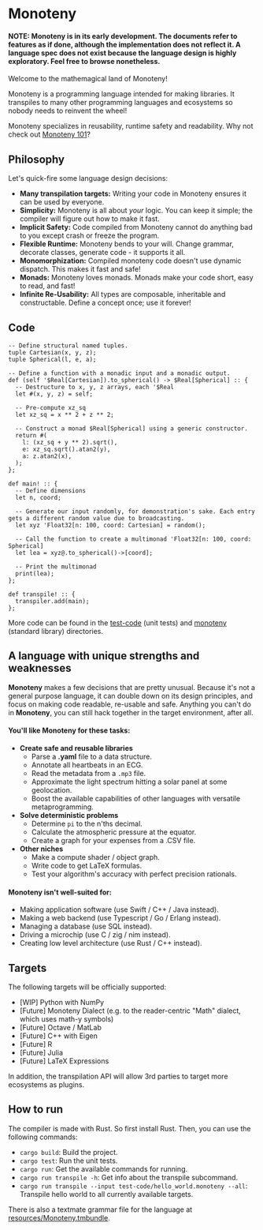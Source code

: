 # Monoteny

#### NOTE: Monoteny is in its early development. The documents refer to features as if done, although the implementation does not reflect it. A language spec does not exist because the language design is highly exploratory. Feel free to browse nonetheless.

Welcome to the mathemagical land of Monoteny! 

Monoteny is a programming language intended for making libraries. It transpiles to many other programming languages and ecosystems so nobody needs to reinvent the wheel!

Monoteny specializes in reusability, runtime safety and readability. Why not check out [Monoteny 101](https://www.craft.me/s/dYSfJhYM9TAsne)?

## Philosophy

Let's quick-fire some language design decisions:

- **Many transpilation targets:** Writing your code in Monoteny ensures it can be used by everyone.
- **Simplicity:** Monoteny is all about *your* logic. You can keep it simple; the compiler will figure out how to make it fast.
- **Implicit Safety:** Code compiled from Monoteny cannot do anything bad to you except crash or freeze the program.
- **Flexible Runtime:** Monoteny bends to your will. Change grammar, decorate classes, generate code - it supports it all.
- **Monomorphization:** Compiled monoteny code doesn't use dynamic dispatch. This makes it fast and safe!
- **Monads:** Monoteny loves monads. Monads make your code short, easy to read, and fast!
- **Infinite Re-Usability:** All types are composable, inheritable and constructable. Define a concept once; use it forever!

## Code

```
-- Define structural named tuples.
tuple Cartesian(x, y, z);
tuple Spherical(l, e, a);

-- Define a function with a monadic input and a monadic output.
def (self '$Real[Cartesian]).to_spherical() -> $Real[Spherical] :: {
  -- Destructure to x, y, z arrays, each '$Real
  let #(x, y, z) = self;

  -- Pre-compute xz_sq
  let xz_sq = x ** 2 + z ** 2;

  -- Construct a monad $Real[Spherical] using a generic constructor.
  return #(
    l: (xz_sq + y ** 2).sqrt(),
    e: xz_sq.sqrt().atan2(y),
    a: z.atan2(x),
  );
};

def main! :: {
  -- Define dimensions
  let n, coord;
  
  -- Generate our input randomly, for demonstration's sake. Each entry gets a different random value due to broadcasting.
  let xyz 'Float32[n: 100, coord: Cartesian] = random();
  
  -- Call the function to create a multimonad 'Float32[n: 100, coord: Spherical] 
  let lea = xyz@.to_spherical()->[coord];
  
  -- Print the multimonad
  print(lea);
};

def transpile! :: {
  transpiler.add(main);
};
```

More code can be found in the [test-code](./test-code) (unit tests) and [monoteny](./monoteny) (standard library)  directories.

## A language with unique strengths and weaknesses

**Monoteny** makes a few decisions that are pretty unusual. Because it's not a general purpose language, it can double down on its design principles, and focus on making code readable, re-usable and safe. Anything you can't do in **Monoteny**, you can still hack together in the target environment, after all.


#### You'll like Monoteny for these tasks:


- **Create safe and reusable libraries**
    - Parse a **.yaml** file to a data structure.
    - Annotate all heartbeats in an ECG.
    - Read the metadata from a `.mp3` file.
    - Approximate the light spectrum hitting a solar panel at some geolocation.
    - Boost the available capabilities of other languages with versatile metaprogramming.
- **Solve deterministic problems**
    - Determine `pi` to the n'ths decimal.
    - Calculate the atmospheric pressure at the equator.
    - Create a graph for your expenses from a .CSV file.
- **Other niches**
    - Make a compute shader / object graph.
    - Write code to get LaTeX formulas.
    - Test your algorithm's accuracy with perfect precision rationals.

#### Monoteny isn't well-suited for:

- Making application software (use Swift / C++ / Java instead).
- Making a web backend (use Typescript / Go / Erlang instead).
- Managing a database (use SQL instead).
- Driving a microchip (use C / zig / nim instead).
- Creating low level architecture (use Rust / C++ instead).


## Targets

The following targets will be officially supported:

* [WIP] Python with NumPy
* [Future] Monoteny Dialect (e.g. to the reader-centric "Math" dialect, which uses math-y symbols)
* [Future] Octave / MatLab
* [Future] C++ with Eigen
* [Future] R
* [Future] Julia
* [Future] LaTeX Expressions

In addition, the transpilation API will allow 3rd parties to target more ecosystems as plugins.

## How to run

The compiler is made with Rust. So first install Rust.
Then, you can use the following commands:

- `cargo build`: Build the project.
- `cargo test`: Run the unit tests.
- `cargo run`: Get the available commands for running. 
- `cargo run transpile -h`: Get info about the transpile subcommand. 
- `cargo run transpile --input test-code/hello_world.monoteny --all`: Transpile hello world to all currently available targets.

There is also a textmate grammar file for the language at [resources/Monoteny.tmbundle](./resources/Monoteny.tmbundle).
